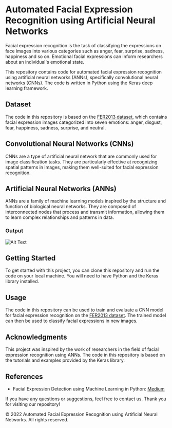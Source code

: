 # Automated Facial Expression Recognition using Artificial Neural Networks

Facial expression recognition is the task of classifying the expressions on face images into various categories such as anger, fear, surprise, sadness, happiness and so on. Emotional facial expressions can inform researchers about an individual's emotional state.

This repository contains code for automated facial expression recognition using artificial neural networks (ANNs), specifically convolutional neural networks (CNNs). The code is written in Python using the Keras deep learning framework.

## Dataset

The code in this repository is based on the [FER2013 dataset](https://www.kaggle.com/datasets/msambare/fer2013), which contains facial expression images categorized into seven emotions: anger, disgust, fear, happiness, sadness, surprise, and neutral.

## Convolutional Neural Networks (CNNs)

CNNs are a type of artificial neural network that are commonly used for image classification tasks. They are particularly effective at recognizing spatial patterns in images, making them well-suited for facial expression recognition.

## Artificial Neural Networks (ANNs)

ANNs are a family of machine learning models inspired by the structure and function of biological neural networks. They are composed of interconnected nodes that process and transmit information, allowing them to learn complex relationships and patterns in data.

### Output

![Alt Text](Output.gif "Output")

## Getting Started

To get started with this project, you can clone this repository and run the code on your local machine. You will need to have Python and the Keras library installed.

## Usage

The code in this repository can be used to train and evaluate a CNN model for facial expression recognition on the [FER2013 dataset](https://www.kaggle.com/datasets/msambare/fer2013). The trained model can then be used to classify facial expressions in new images.

## Acknowledgments

This project was inspired by the work of researchers in the field of facial expression recognition using ANNs. The code in this repository is based on the tutorials and examples provided by the Keras library.

## References

- Facial Expression Detection using Machine Learning in Python: [Medium](https://medium.com/analytics-vidhya/facial-expression-detection-using-machine-learning-in-python-c6a188ac765f)

If you have any questions or suggestions, feel free to contact us. Thank you for visiting our repository!

© 2022 Automated Facial Expression Recognition using Artificial Neural Networks. All rights reserved.
